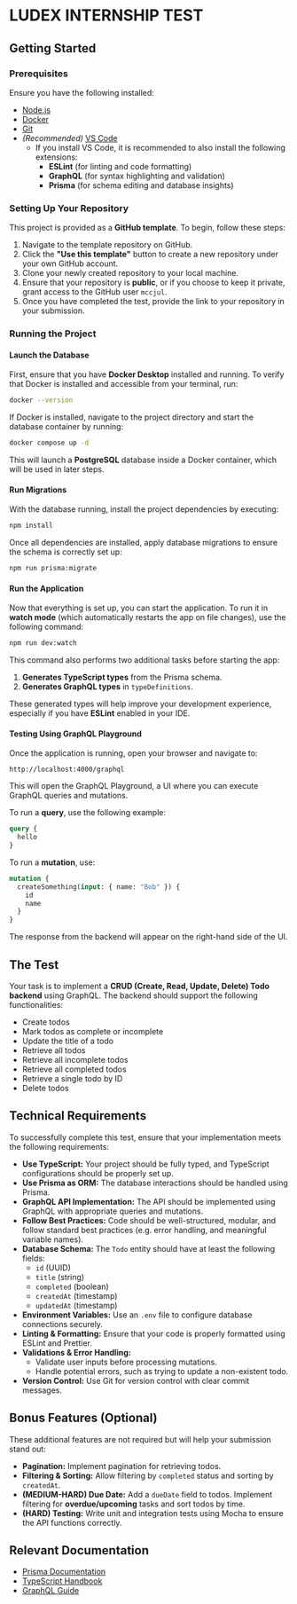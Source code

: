 # LUDEX INTERNSHIP TEST

## Getting Started

### Prerequisites

Ensure you have the following installed:

- [Node.js](https://nodejs.org)
- [Docker](https://www.docker.com/get-started/)
- [Git](https://git-scm.com/)
- _(Recommended)_ [VS Code](https://code.visualstudio.com/)
  - If you install VS Code, it is recommended to also install the following extensions:
    - **ESLint** (for linting and code formatting)
    - **GraphQL** (for syntax highlighting and validation)
    - **Prisma** (for schema editing and database insights)

### Setting Up Your Repository

This project is provided as a **GitHub template**. To begin, follow these steps:

1. Navigate to the template repository on GitHub.
2. Click the **"Use this template"** button to create a new repository under your own GitHub account.
3. Clone your newly created repository to your local machine.
4. Ensure that your repository is **public**, or if you choose to keep it private, grant access to the GitHub user `mccjul`.
5. Once you have completed the test, provide the link to your repository in your submission.

### Running the Project

#### Launch the Database

First, ensure that you have **Docker Desktop** installed and running. To verify that Docker is installed and accessible from your terminal, run:

```sh
docker --version
```

If Docker is installed, navigate to the project directory and start the database container by running:

```sh
docker compose up -d
```

This will launch a **PostgreSQL** database inside a Docker container, which will be used in later steps.

#### Run Migrations

With the database running, install the project dependencies by executing:

```sh
npm install
```

Once all dependencies are installed, apply database migrations to ensure the schema is correctly set up:

```sh
npm run prisma:migrate
```

#### Run the Application

Now that everything is set up, you can start the application. To run it in **watch mode** (which automatically restarts the app on file changes), use the following command:

```sh
npm run dev:watch
```

This command also performs two additional tasks before starting the app:

1. **Generates TypeScript types** from the Prisma schema.
2. **Generates GraphQL types** in `typeDefinitions`.

These generated types will help improve your development experience, especially if you have **ESLint** enabled in your IDE.

#### Testing Using GraphQL Playground

Once the application is running, open your browser and navigate to:

```
http://localhost:4000/graphql
```

This will open the GraphQL Playground, a UI where you can execute GraphQL queries and mutations.

To run a **query**, use the following example:

```graphql
query {
  hello
}
```

To run a **mutation**, use:

```graphql
mutation {
  createSomething(input: { name: "Bob" }) {
    id
    name
  }
}
```

The response from the backend will appear on the right-hand side of the UI.

## The Test

Your task is to implement a **CRUD (Create, Read, Update, Delete) Todo backend** using GraphQL. The backend should support the following functionalities:

- Create todos
- Mark todos as complete or incomplete
- Update the title of a todo
- Retrieve all todos
- Retrieve all incomplete todos
- Retrieve all completed todos
- Retrieve a single todo by ID
- Delete todos

## **Technical Requirements**

To successfully complete this test, ensure that your implementation meets the following requirements:

- **Use TypeScript:** Your project should be fully typed, and TypeScript configurations should be properly set up.
- **Use Prisma as ORM:** The database interactions should be handled using Prisma.
- **GraphQL API Implementation:** The API should be implemented using GraphQL with appropriate queries and mutations.
- **Follow Best Practices:** Code should be well-structured, modular, and follow standard best practices (e.g. error handling, and meaningful variable names).
- **Database Schema:** The `Todo` entity should have at least the following fields:
  - `id` (UUID)
  - `title` (string)
  - `completed` (boolean)
  - `createdAt` (timestamp)
  - `updatedAt` (timestamp)
- **Environment Variables:** Use an `.env` file to configure database connections securely.
- **Linting & Formatting:** Ensure that your code is properly formatted using ESLint and Prettier.
- **Validations & Error Handling:**
  - Validate user inputs before processing mutations.
  - Handle potential errors, such as trying to update a non-existent todo.
- **Version Control:** Use Git for version control with clear commit messages.

## **Bonus Features (Optional)**

These additional features are not required but will help your submission stand out:

- **Pagination:** Implement pagination for retrieving todos.
- **Filtering & Sorting:** Allow filtering by `completed` status and sorting by `createdAt`.
- **(MEDIUM-HARD) Due Date:** Add a `dueDate` field to todos. Implement filtering for **overdue/upcoming** tasks and sort todos by time.
- **(HARD) Testing:** Write unit and integration tests using Mocha to ensure the API functions correctly.

## **Relevant Documentation**

- [Prisma Documentation](https://www.prisma.io/docs/orm/prisma-client/queries/crud)
- [TypeScript Handbook](https://www.typescriptlang.org/docs/handbook/typescript-from-scratch.html)
- [GraphQL Guide](https://graphql.org/learn/)

